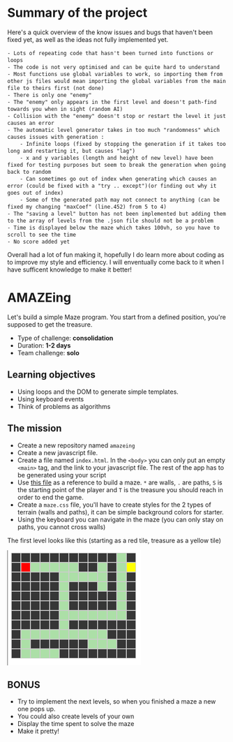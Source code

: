 # Summary of the project

Here's a quick overview of the know issues and bugs that haven't been fixed yet, as well as the ideas not fully implemented yet.

    - Lots of repeating code that hasn't been turned into functions or loops
    - The code is not very optimised and can be quite hard to understand
    - Most functions use global variables to work, so importing them from other js files would mean importing the global variables from the main file to theirs first (not done)
    - There is only one "enemy"
    - The "enemy" only appears in the first level and doesn't path-find towards you when in sight (random AI)
    - Collision with the "enemy" doesn't stop or restart the level it just causes an error
    - The automatic level generator takes in too much "randomness" which causes issues with generation :
        - Infinite loops (fixed by stopping the generation if it takes too long and restarting it, but causes "lag")
        - x and y variables (length and height of new level) have been fixed for testing purposes but seem to break the generation when going back to random
        - Can sometimes go out of index when generating which causes an error (could be fixed with a "try .. except")(or finding out why it goes out of index)
        - Some of the generated path may not connect to anything (can be fixed my changing "maxCoef" (line.452) from 5 to 4)
    - The "saving a level" button has not been implemented but adding them to the array of levels from the .json file should not be a problem
    - Time is displayed below the maze which takes 100vh, so you have to scroll to see the time
    - No score added yet

Overall had a lot of fun making it, hopefully I do learn more about coding as to improve my style and efficiency. I will enventually come back to it when I have sufficent knowledge to make it better!


# AMAZEing

Let's build a simple Maze program. You start from a defined position, you're supposed to get the treasure.

- Type of challenge: **consolidation**  
- Duration: **1-2 days**  
- Team challenge: **solo**


## Learning objectives

- Using loops and the DOM to generate simple templates. 
- Using keyboard events
- Think of problems as algorithms

## The mission

- Create a new repository named `amazeing`
- Create a new javascript file.
- Create a file named `index.html`. In the `<body>` you can only put an empty `<main>` tag, and the link to your javascript file. The rest of the app has to be generated using your script
- Use [this file](assets/js/mazes.js) as a reference to build a maze. `*` are walls, `.` are paths, `S` is the starting point of the player and `T` is the treasure you should reach in order to end the game. 
- Create a `maze.css` file, you'll have to create styles for the 2 types of terrain (walls and paths), it can be simple background colors for starter.
- Using the keyboard you can navigate in the maze (you can only stay on paths, you cannot cross walls)


The first level looks like this (starting as a red tile, treasure as a yellow tile)

![maze](assets/img/map.png)

## BONUS

- Try to implement the next levels, so when you finished a maze a new one pops up.
- You could also create levels of your own
- Display the time spent to solve the maze
- Make it pretty!

